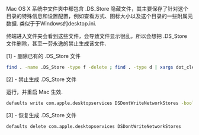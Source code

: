 
Mac OS X 系统中文件夹中都包含 .DS_Store 隐藏文件，其主要保存了针对这个目录的特殊信息和设置配置，例如查看方式、图标大小以及这个目录的一些附属元数据. 类似于于Windows的desktop.ini.

终端进入文件夹会看到这些文件，会导致文件显示很乱，所以会想把 .DS_Store 文件删除，甚至一劳永逸的禁止生成该文件.

[1] - 删除已有的 .DS_Store 文件

```sh
find . -name .DS_Store -type f -delete ; find . -type d | xargs dot_clean
```

[2] - 禁止生成 .DS_Store 文件

运行，并重启 Mac 生效.

```sh
defaults write com.apple.desktopservices DSDontWriteNetworkStores -bool TRUE
```

[3] - 恢复生成 .DS_Store 文件

```sh
defaults delete com.apple.desktopservices DSDontWriteNetworkStores
```